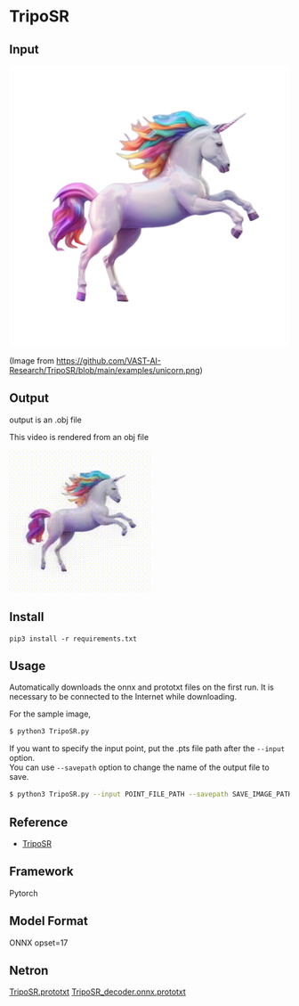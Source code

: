 # TripoSR

## Input

![Input](input.png)

(Image from https://github.com/VAST-AI-Research/TripoSR/blob/main/examples/unicorn.png)

## Output

output is an .obj file

This video is rendered from an obj file

![Output](render.gif)


## Install

```
pip3 install -r requirements.txt
```

## Usage
Automatically downloads the onnx and prototxt files on the first run.
It is necessary to be connected to the Internet while downloading.

For the sample image,

``` bash
$ python3 TripoSR.py
```

If you want to specify the input point, put the .pts file path after the `--input` option.  
You can use `--savepath` option to change the name of the output file to save.

```bash
$ python3 TripoSR.py --input POINT_FILE_PATH --savepath SAVE_IMAGE_PATH
```

## Reference

- [TripoSR](https://github.com/VAST-AI-Research/TripoSR)

## Framework

Pytorch

## Model Format

ONNX opset=17

## Netron

[TripoSR.prototxt](https://netron.app/?url=https://storage.googleapis.com/ailia-models/TripoSR/TripoSR.onnx.prototxt)
[TripoSR_decoder.onnx.prototxt](https://netron.app/?url=https://storage.googleapis.com/ailia-models/TripoSR/TripoSR_decoder.onnx.prototxt)
